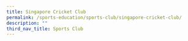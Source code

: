 ```yaml
---
title: Singapore Cricket Club
permalink: /sports-education/sports-club/singapore-cricket-club/
description: ""
third_nav_title: Sports Club
---
```

